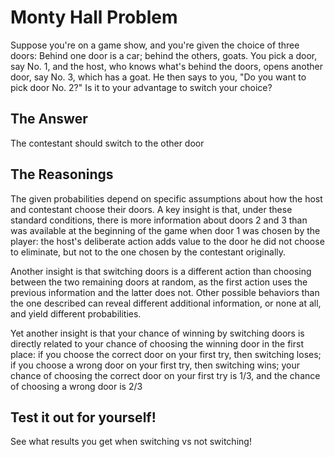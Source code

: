 # Monty Hall Problem

Suppose you're on a game show, and you're given the choice of three doors: Behind one door is a car; behind the others, goats. You pick a door, say No. 1, and the host, who knows what's behind the doors, opens another door, say No. 3, which has a goat. He then says to you, "Do you want to pick door No. 2?" Is it to your advantage to switch your choice?

## The Answer

The contestant should switch to the other door 

## The Reasonings

The given probabilities depend on specific assumptions about how the host and contestant choose their doors. A key insight is that, under these standard conditions, there is more information about doors 2 and 3 than was available at the beginning of the game when door 1 was chosen by the player: the host's deliberate action adds value to the door he did not choose to eliminate, but not to the one chosen by the contestant originally. 

Another insight is that switching doors is a different action than choosing between the two remaining doors at random, as the first action uses the previous information and the latter does not. Other possible behaviors than the one described can reveal different additional information, or none at all, and yield different probabilities. 

Yet another insight is that your chance of winning by switching doors is directly related to your chance of choosing the winning door in the first place: if you choose the correct door on your first try, then switching loses; if you choose a wrong door on your first try, then switching wins; your chance of choosing the correct door on your first try is 1/3, and the chance of choosing a wrong door is 2/3

## Test it out for yourself!

See what results you get when switching vs not switching!
